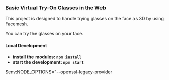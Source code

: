 ### Basic Virtual Try-On Glasses in the Web

This project is designed to handle trying glasses on the face as 3D by using Facemesh.

You can try the glasses on your face.

#### Local Development

* **install the modules: `npm install`**
* **start the development: `npm start`**


 $env:NODE_OPTIONS="--openssl-legacy-provider